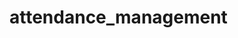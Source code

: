# attendance_management
<!-- https://console.faceplusplus.com/app/apikey/list >> FACE ++ API SECTER AND API KEY ..... -->
